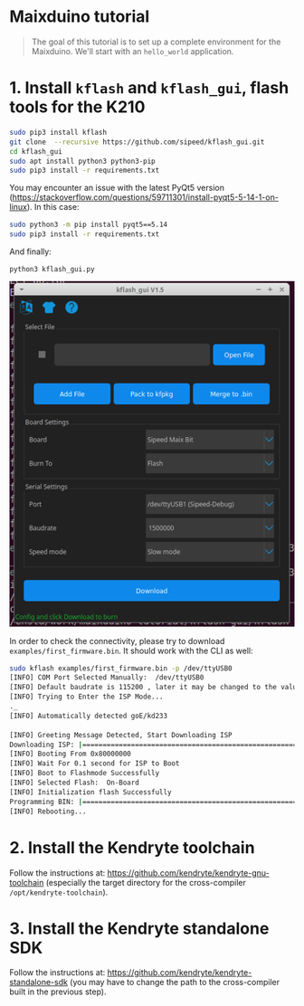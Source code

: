 # Maixduino tutorial

> The goal of this tutorial is to set up a complete environment for the Maixduino. We'll start with an `hello_world` application.

# 1. Install `kflash` and `kflash_gui`, flash tools for the K210

```bash
sudo pip3 install kflash
git clone  --recursive https://github.com/sipeed/kflash_gui.git
cd kflash_gui
sudo apt install python3 python3-pip
sudo pip3 install -r requirements.txt
```

You may encounter an issue with the latest PyQt5 version (https://stackoverflow.com/questions/59711301/install-pyqt5-5-14-1-on-linux). In this case:

```bash
sudo python3 -m pip install pyqt5==5.14
sudo pip3 install -r requirements.txt
```

And finally:

```
python3 kflash_gui.py
```

![kflash_gui](./img/kflash_gui.png)

In order to check the connectivity, please try to download `examples/first_firmware.bin`. It should work with the CLI as well:

```bash
sudo kflash examples/first_firmware.bin -p /dev/ttyUSB0
[INFO] COM Port Selected Manually:  /dev/ttyUSB0 
[INFO] Default baudrate is 115200 , later it may be changed to the value you set. 
[INFO] Trying to Enter the ISP Mode... 
._
[INFO] Automatically detected goE/kd233 

[INFO] Greeting Message Detected, Start Downloading ISP 
Downloading ISP: |====================================================================================================================| 100.0% 10kiB/s
[INFO] Booting From 0x80000000 
[INFO] Wait For 0.1 second for ISP to Boot 
[INFO] Boot to Flashmode Successfully 
[INFO] Selected Flash:  On-Board 
[INFO] Initialization flash Successfully 
Programming BIN: |====================================================================================================================| 100.0% 9kiB/s
[INFO] Rebooting... 
```

# 2. Install the Kendryte toolchain

Follow the instructions at: https://github.com/kendryte/kendryte-gnu-toolchain (especially the target directory for the cross-compiler `/opt/kendryte-toolchain`).

# 3. Install the Kendryte standalone SDK

Follow the instructions at: https://github.com/kendryte/kendryte-standalone-sdk (you may have to change the path to the cross-compiler built in the previous step).